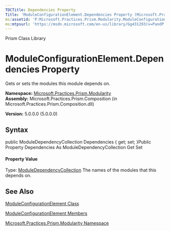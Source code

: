 ```yaml
---
TOCTitle: Dependencies Property
Title: 'ModuleConfigurationElement.Dependencies Property (Microsoft.Practices.Prism.Modularity)'
ms:assetid: 'P:Microsoft.Practices.Prism.Modularity.ModuleConfigurationElement.Dependencies'
ms:mtpsurl: 'https://msdn.microsoft.com/en-us/library/Gg431293(v=PandP.50)'
---
```


Prism Class Library

ModuleConfigurationElement.Dependencies Property
====================================================

Gets or sets the modules this module depends on.

**Namespace:** [Microsoft.Practices.Prism.Modularity](https://msdn.microsoft.com/n:microsoft.practices.prism.modularity)
**Assembly:** Microsoft.Practices.Prism.Composition (in Microsoft.Practices.Prism.Composition.dll)

**Version:** 5.0.0.0 (5.0.0.0)

## Syntax


<span id="syntaxToggle"></span>public ModuleDependencyCollection Dependencies { get; set; }Public Property Dependencies As ModuleDependencyCollection Get Set
#### Property Value

Type: [ModuleDependencyCollection](https://msdn.microsoft.com/t:microsoft.practices.prism.modularity.moduledependencycollection)
The names of the modules that this depends on.

See Also
--------


[ModuleConfigurationElement Class](https://msdn.microsoft.com/t:microsoft.practices.prism.modularity.moduleconfigurationelement)

[ModuleConfigurationElement Members](https://msdn.microsoft.com/allmembers.t:microsoft.practices.prism.modularity.moduleconfigurationelement)

[Microsoft.Practices.Prism.Modularity Namespace](https://msdn.microsoft.com/n:microsoft.practices.prism.modularity)
